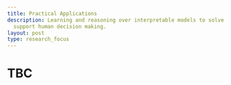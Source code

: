 ```yaml
---
title: Practical Applications
description: Learning and reasoning over interpretable models to solve tasks and
  support human decision making.
layout: post
type: research_focus
---
```

# TBC
